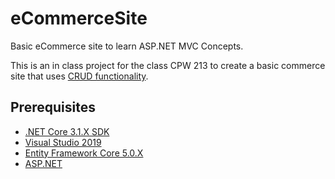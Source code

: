 # eCommerceSite
Basic eCommerce site to learn ASP.NET MVC Concepts.

This is an in class project for the class CPW 213 to create a basic commerce site that uses [CRUD functionality](https://docs.microsoft.com/en-us/aspnet/mvc/overview/getting-started/getting-started-with-ef-using-mvc/implementing-basic-crud-functionality-with-the-entity-framework-in-asp-net-mvc-application).

## Prerequisites
- [.NET Core 3.1.X SDK](https://dotnet.microsoft.com/download/)
- [Visual Studio 2019](https://visualstudio.microsoft.com/)
- [Entity Framework Core 5.0.X](https://docs.microsoft.com/en-us/ef/core/)
- [ASP.NET](https://dotnet.microsoft.com/apps/aspnet)
